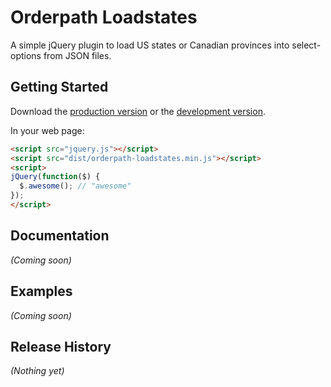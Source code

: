 # Orderpath Loadstates

A simple jQuery plugin to load US states or Canadian provinces into select-options from JSON files.

## Getting Started
Download the [production version][min] or the [development version][max].

[min]: https://raw.github.com/deanyan/jquery-orderpath-loadstates/master/dist/orderpath-loadstates.min.js
[max]: https://raw.github.com/deanyan/jquery-orderpath-loadstates/master/dist/orderpath-loadstates.js

In your web page:

```html
<script src="jquery.js"></script>
<script src="dist/orderpath-loadstates.min.js"></script>
<script>
jQuery(function($) {
  $.awesome(); // "awesome"
});
</script>
```

## Documentation
_(Coming soon)_

## Examples
_(Coming soon)_

## Release History
_(Nothing yet)_
